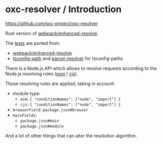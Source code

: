 # oxc-resolver / Introduction

<https://github.com/oxc-project/oxc-resolver>

Rust version of [webpack/enhanced-resolve](https://github.com/webpack/enhanced-resolve).

The [tests](https://github.com/oxc-project/oxc-resolver/tree/main/src/tests) are ported from:

- [webpack/enhanced-resolve](https://github.com/webpack/enhanced-resolve/tree/main/test)
- [tsconfig-path](https://github.com/dividab/tsconfig-paths/blob/master/src/__tests__/data/match-path-data.ts) and [parcel-resolver](https://github.com/parcel-bundler/parcel/tree/v2/packages/utils/node-resolver-core/test/fixture/tsconfig) for tsconfig-paths

There is a Node.js API which allows to resolve requests according to the Node.js resolving rules ([esm](https://nodejs.org/api/esm.html#resolution-algorithm) / [cjs](https://nodejs.org/api/modules.html#all-together)).

Those resolving rules are applied, taking in account:

- module type:
  - `esm`: `{ "conditionNames": ["node", "import"] }`
  - `cjs`: `{ "conditionNames": ["node", "import"] }`
- `browserField`: `package.json#browser`
- `mainFields`:
  - `package.json#main`
  - `package.json#module`

And a lot of other things that can alter the resolution algorithm.
